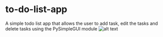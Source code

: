 # to-do-list-app

A simple todo list app that allows the user to add task, edit the tasks and delete tasks using the PySimpleGUI module
![alt text](https://i.ibb.co/RcMv726/todo.png)
